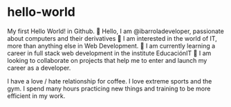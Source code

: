 # hello-world
My first Hello World! in Github.
👋 Hello, I am @ibarroladeveloper, passionate about computers and their derivatives
👀 I am interested in the world of IT, more than anything else in Web Development.
🌱 I am currently learning a career in full stack web development in the institute EducaciónIT
💞️ I am looking to collaborate on projects that help me to enter and launch my career as a developer.

I have a love / hate relationship for coffee. I love extreme sports and the gym. I spend many hours practicing new things and training 
to be more efficient in my work.
